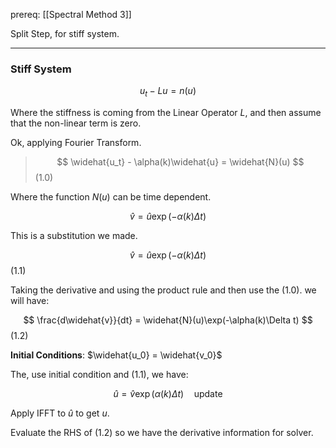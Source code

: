 prereq: [[Spectral Method 3]]

Split Step, for stiff system. 

---
### **Stiff System**

$$
u_t - Lu = n(u)
$$

Where the stiffness is coming from the Linear Operator $L$, and then assume that the non-linear term is zero. 


Ok, applying Fourier Transform. 

> $$
> \widehat{u_t} - \alpha(k)\widehat{u} = \widehat{N}(u) 
> $$ 
> (1.0)

Where the function $N(u)$ can be time dependent. 

$$
\widehat{v} = \widehat{u}\exp(-\alpha(k)\Delta t) 
$$

This is a substitution we made. 

$$
\widehat{v} = \widehat{u}\exp(-\alpha(k)\Delta t)
$$
(1.1)

Taking the derivative and using the product rule and then use the (1.0). we will have: 

$$
\frac{d\widehat{v}}{dt} = \widehat{N}(u)\exp(-\alpha(k)\Delta t)
$$
(1.2)

**Initial Conditions**:  $\widehat{u_0} = \widehat{v_0}$

The, use initial condition and (1.1), we have: 

$$
\widehat{u} = \widehat{v}\exp(\alpha(k)\Delta t) \quad \text{update}
$$

Apply IFFT to $\widehat{u}$ to get $u$.

Evaluate the RHS of (1.2) so we have the derivative information for solver. 





